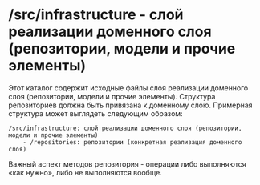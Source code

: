 # /src/infrastructure - слой реализации доменного слоя (репозитории, модели и прочие элементы) 

Этот каталог содержит исходные файлы слоя реализации доменного слоя (репозитории, модели и прочие элементы). Структура 
репозиториев должна быть привязана к доменному слою. Примерная структура может выглядеть следующим образом:

```
/src/infrastructure: слой реализации доменного слоя (репозитории, модели и прочие элементы)
    - /repositories: репозитории (конкретная реализация доменного слоя)
```

Важный аспект методов репозитория - операции либо выполняются «как нужно», либо не выполняются вообще.